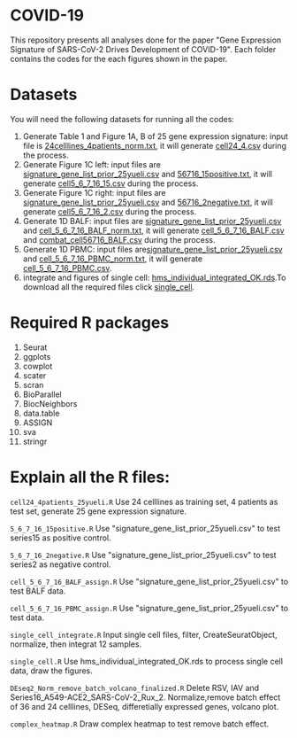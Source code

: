 # COVID-19

This repository presents all analyses done for the paper "Gene Expression Signature of SARS-CoV-2 Drives Development of COVID-19". Each folder contains the codes for the each figures shown in the paper.


# Datasets

You will need the following datasets for running all the codes:

1. Generate Table 1 and Figure 1A, B of 25 gene expression signature: input file is [24celllines_4patients_norm.txt](https://github.com/yueli711/COVID-19/blob/master/Table1_Figure1AB_cell24_4/24celllines_4patients_norm.txt), it will generate [cell24_4.csv](https://github.com/yueli711/COVID-19/blob/master/Table1_Figure1AB_cell24_4/cell24_4.csv) during the process.  
2. Generate Figure 1C left: input files are [signature_gene_list_prior_25yueli.csv](https://github.com/yueli711/COVID-19/blob/master/Figure1C_left_5_6_7_16_15positive/signature_gene_list_prior_25yueli.csv) and [56716_15positive.txt](https://github.com/yueli711/COVID-19/blob/master/Figure1C_left_5_6_7_16_15positive/56716_15positive.txt), it will generate [cell5_6_7_16_15.csv](https://github.com/yueli711/COVID-19/blob/master/Figure1C_left_5_6_7_16_15positive/cell5_6_7_16_15.csv) during the process.
3. Generate Figure 1C right: input files are [signature_gene_list_prior_25yueli.csv](https://github.com/yueli711/COVID-19/blob/master/Figure1C_right_5_6_7_16_2negative/signature_gene_list_prior_25yueli.csv) and [56716_2negative.txt](https://github.com/yueli711/COVID-19/blob/master/Figure1C_right_5_6_7_16_2negative/56716_2negative.txt), it will generate [cell5_6_7_16_2.csv](https://github.com/yueli711/COVID-19/blob/master/Figure1C_right_5_6_7_16_2negative/cell5_6_7_16_2.csv) during the process.
4. Generate 1D BALF: input files are [signature_gene_list_prior_25yueli.csv](https://github.com/yueli711/COVID-19/blob/master/Figure1D_BALF/signature_gene_list_prior_25yueli.csv) and [cell_5_6_7_16_BALF_norm.txt](https://github.com/yueli711/COVID-19/blob/master/Figure1D_BALF/cell_5_6_7_16_BALF_norm.txt), it will generate [cell_5_6_7_16_BALF.csv](https://github.com/yueli711/COVID-19/blob/master/Figure1D_BALF/cell_5_6_7_16_BALF.csv) and [combat_cell56716_BALF.csv](https://github.com/yueli711/COVID-19/blob/master/Figure1D_BALF/combat_cell56716_BALF.csv) during the process.
5. Generate 1D PBMC: input files are[signature_gene_list_prior_25yueli.csv](https://github.com/yueli711/COVID-19/blob/master/Figure1D_PBMC/signature_gene_list_prior_25yueli.csv) and [cell_5_6_7_16_PBMC_norm.txt](https://github.com/yueli711/COVID-19/blob/master/Figure1D_PBMC/cell_5_6_7_16_PBMC_norm.txt), it will generate [cell_5_6_7_16_PBMC.csv](https://github.com/yueli711/COVID-19/blob/master/Figure1D_PBMC/cell_5_6_7_16_PBMC.csv).
6. integrate and figures of single cell: [hms_individual_integrated_OK.rds]( https://www.dropbox.com/home/Research.Data/Yue_Li/singlecell_data.).To download all the required files click [single_cell](https://www.dropbox.com/home/Research.Data/Yue_Li/singlecell_data.).


# Required R packages

1. Seurat
2. ggplots
3. cowplot
4. scater
5. scran
6. BioParallel
7. BiocNeighbors
8. data.table
9. ASSIGN
10. sva
11. stringr


# Explain all the R files:

`cell24_4patients_25yueli.R` Use 24 celllines as training set, 4 patients as test set, generate 25 gene expression signature.

`5_6_7_16_15positive.R` Use "signature_gene_list_prior_25yueli.csv" to test series15 as positive control.

`5_6_7_16_2negative.R` Use "signature_gene_list_prior_25yueli.csv" to test series2 as negative control.

`cell_5_6_7_16_BALF_assign.R` Use "signature_gene_list_prior_25yueli.csv" to test BALF data.

`cell_5_6_7_16_PBMC_assign.R`  Use "signature_gene_list_prior_25yueli.csv" to test data.

`single_cell_integrate.R` Input single cell files, filter, CreateSeuratObject, normalize, then integrat 12 samples.

`single_cell.R` Use hms_individual_integrated_OK.rds to process single cell data, draw the figures.

`DEseq2_Norm_remove_batch_volcano_finalized.R` Delete RSV, IAV and Series16_A549-ACE2_SARS-CoV-2_Rux_2. Normalize,remove batch effect of 36 and 24 celllines, DESeq, differetially expressed genes, volcano plot.

`complex_heatmap.R` Draw complex heatmap to test remove batch effect.
